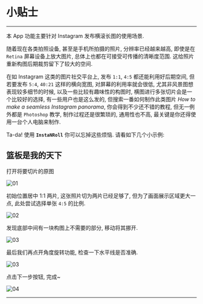 # 小贴士

---

本 App 功能主要针对 Instagram 发布横滚长图的使用场景.

随着现在各类拍照设备, 甚至是手机所拍摄的照片, 分辨率已经越来越高, 即使是在 `Retina` 屏幕设备上放大图片, 总体上也都在可接受可传播的清晰度范围. 这给照片重新构图后期裁剪留下了较大的空间.

在如 Instagram 这类的图片社交平台上, 发布 `1:1`, `4:5` 都还能利用好后期空间, 但若要发布 `5:4`, `40:21` 这样的横向宽图, 对屏幕的利用率就会很低, 尤其非风景图想表现较多细节的时候, 以及一些比较有趣味性的构图时, 横图进行多张切片会是一个比较好的选择, 有一些用户也是这么发的, 但搜索一番如何制作此类图片 *How to make a seamless Instagram panorama*, 你会得到不少还不错的教程, 但无一例外都是 `Photoshop` 教学, 制作过程还是很繁琐的, 通用性也不高, 最关键是你还得使用一台个人电脑来制作.

Ta-da! 使用 **`InstaNRoll`** 你可以忘掉这些烦恼. 请看如下几个小示例:

## 篮板是我的天下
打开将要切片的原图

![01](https://raw.githubusercontent.com/gifshelf/ac_project/gh-pages/app/iOS/InstaNRoll/tips/tip_01/images/IMG_9385.jpg)

初始位置居中 1:1 两片, 这张照片切为两片已经足够了, 但为了画面展示区域更大一点, 此处尝试选择单张 `4:5` 的比例.

![02](https://raw.githubusercontent.com/gifshelf/ac_project/gh-pages/app/iOS/InstaNRoll/tips/tip_01/images/IMG_9393.jpg)

发现底部中间有一块构图上不需要的部分, 移动将其挪开.

![03](https://raw.githubusercontent.com/gifshelf/ac_project/gh-pages/app/iOS/InstaNRoll/tips/tip_01/images/IMG_9387.jpg)

最后我们再点开角度旋转功能, 检查一下水平线是否准确. 

![03](https://raw.githubusercontent.com/gifshelf/ac_project/gh-pages/app/iOS/InstaNRoll/tips/tip_01/images/IMG_9398.jpg)

点击下一步按钮, 完成~

![04](https://raw.githubusercontent.com/gifshelf/ac_project/gh-pages/app/iOS/InstaNRoll/tips/tip_01/images/IMB_A7uiS6.GIF)




---
